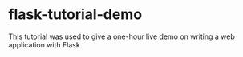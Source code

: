 # flask-tutorial-demo
This tutorial was used to give a one-hour live demo on writing a web application with Flask.
